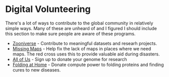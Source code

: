 # Digital Volunteering

There's a lot of ways to contribute to the global community in relatively simple ways. Many of these are unheard of and I figured I should include this section to make sure people are aware of these programs.

- [Zooniverse](https://www.zooniverse.org) - Contribute to meaningful datasets and researh projects.
- [Missing Maps](https://www.missingmaps.org) - Help fix the lack of maps in places where we need maps. The red cross uses this to provide valuable aid during disasters.
- [All of Us](https://www.joinallofus.org) - Sign up to donate your genome for research
- [Folding at Home](https://foldingathome.org) - Donate compute power to folding proteins and finding cures to new diseases.
